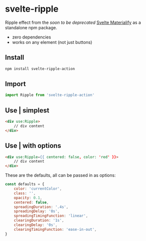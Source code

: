 # svelte-ripple

Ripple effect from the *soon to be deprecated* [Svelte Materialify](https://svelte-materialify.vercel.app/) as a standalone npm package.

- zero dependencies
- works on any element (not just buttons)

## Install

```bash
npm install svelte-ripple-action
```

## Import

```js
import Ripple from 'svelte-ripple-action'
```

## Use | simplest

```html
<div use:Ripple>
    // div content
</div> 
```

## Use | with options

```html
<div use:Ripple={{ centered: false, color: 'red' }}>
    // div content
</div> 
```

These are the defaults, all can be passed in as options:

```js
const defaults = {
    color: 'currentColor',
    class: '',
    opacity: 0.1,
    centered: false,
    spreadingDuration: '.4s',
    spreadingDelay: '0s',
    spreadingTimingFunction: 'linear',
    clearingDuration: '1s',
    clearingDelay: '0s',
    clearingTimingFunction: 'ease-in-out',
}
```
